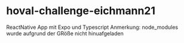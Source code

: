 # hoval-challenge-eichmann21
ReactNative App mit Expo und Typescript
Anmerkung: node_modules wurde aufgrund der GRöße nicht hinuafgeladen
